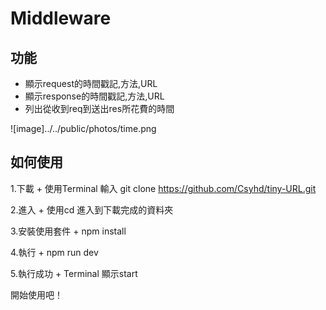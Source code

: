 # **Middleware**


## 功能
- 顯示request的時間戳記,方法,URL
- 顯示response的時間戳記,方法,URL
- 列出從收到req到送出res所花費的時間

![image]../../public/photos/time.png


## 如何使用

1.下載
    + 使用Terminal  輸入 git clone https://github.com/Csyhd/tiny-URL.git

2.進入
    + 使用cd 進入到下載完成的資料夾

3.安裝使用套件
    + npm install

4.執行
    + npm run dev 

5.執行成功
    + Terminal 顯示start

開始使用吧！
